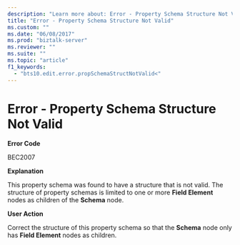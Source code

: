 ```yaml
---
description: "Learn more about: Error - Property Schema Structure Not Valid"
title: "Error - Property Schema Structure Not Valid"
ms.custom: ""
ms.date: "06/08/2017"
ms.prod: "biztalk-server"
ms.reviewer: ""
ms.suite: ""
ms.topic: "article"
f1_keywords: 
  - "bts10.edit.error.propSchemaStructNotValid<"
---
```

# Error - Property Schema Structure Not Valid
**Error Code**  
  
 BEC2007  
  
 **Explanation**  
  
 This property schema was found to have a structure that is not valid. The structure of property schemas is limited to one or more **Field Element** nodes as children of the **Schema** node.  
  
 **User Action**  
  
 Correct the structure of this property schema so that the **Schema** node only has **Field Element** nodes as children.
